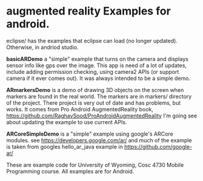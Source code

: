 augmented reality Examples for android.
================

eclipse/ has the examples that eclipse can load (no longer updated).  Otherwise, in andriod studio.

<b>basicARDemo</b> a "simple" example that turns on the camera and displays sensor info like gps over the image.  This app is need of a lot of updates, include adding permission checking, using camera2 APIs (or support camera if it ever comes out).  It was always intended to be a simple demo.
     
<b>ARmarkersDemo</b> is a demo of drawing 3D objects on the screen when markers are found in the real world.  The markers are in markers/ directory of the project.   There project is very out of date and has problems, but works.  It comes from Pro Android AugmentedReality book, https://github.com/RaghavSood/ProAndroidAugmentedReality  I'm going see about updating the example to use current APIs.

<b>ARCoreSimpleDemo</b> is a "simple" example using google's ARCore modules.  see https://developers.google.com/ar/  and much of the example is taken from googles hello_ar_java example in https://github.com/google-ar/ 

These are example code for University of Wyoming, Cosc 4730 Mobile Programming course. All examples are for Android.
